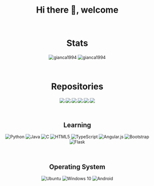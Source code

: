 
<h1 align="center">Hi there 👋, welcome</h1>
  
</br><h1 align="center">Stats</h1>

<p align="center">
  <img align="center" src="https://github-readme-stats.vercel.app/api/top-langs/?username=gianca1994&layout=compact&hide=shell,css&theme=vision-friendly-dark" alt="gianca1994" />
  <img align="center"src="https://github-readme-stats.vercel.app/api?username=gianca1994&show_icons=true&hide=contribs&theme=vision-friendly-dark" alt="gianca1994" />
</p>


</br><h1 align="center">Repositories</h1>

<p align="center">
  <a href="https://github.com/gianca1994/computacion-2">
    <img align="center" src="https://github-readme-stats.vercel.app/api/pin/?username=gianca1994&repo=computacion-2&title_color=fff&icon_color=f9f9f9&text_color=9f9f9f&bg_color=151515" />
  </a>
  <a href="https://github.com/gianca1994/programacion-1">
    <img align="center" src="https://github-readme-stats.vercel.app/api/pin/?username=gianca1994&repo=programacion-1&title_color=fff&icon_color=f9f9f9&text_color=9f9f9f&bg_color=151515" />
  </a>
  <a href="https://github.com/gianca1994/curso-java">
    <img align="center" src="https://github-readme-stats.vercel.app/api/pin/?username=gianca1994&repo=curso-java&title_color=fff&icon_color=f9f9f9&text_color=9f9f9f&bg_color=151515" />
  </a>
  <a href="https://github.com/gianca1994/Final-Computacion1">
    <img align="center" src="https://github-readme-stats.vercel.app/api/pin/?username=gianca1994&repo=Final-Computacion1&title_color=fff&icon_color=f9f9f9&text_color=9f9f9f&bg_color=151515" />
  </a>
  <a href="https://github.com/gianca1994/computacion-1">
    <img align="center" src="https://github-readme-stats.vercel.app/api/pin/?username=gianca1994&repo=computacion-1&title_color=fff&icon_color=f9f9f9&text_color=9f9f9f&bg_color=151515" />
  </a>
  <a href="https://github.com/gianca1994/SystemDesing-">
    <img align="center" src="https://github-readme-stats.vercel.app/api/pin/?username=gianca1994&repo=SystemDesing-&title_color=fff&icon_color=f9f9f9&text_color=9f9f9f&bg_color=151515" />
  </a>
</p>


</br><h2 align="center">Learning</h2>

<p align="center">
	<img alt="Python" src="https://img.shields.io/badge/python%20-%2314354C.svg?&style=for-the-badge&logo=python&logoColor=white"/>
	<img alt="Java" src="https://img.shields.io/badge/java-%23ED8B00.svg?&style=for-the-badge&logo=java&logoColor=white"/>
	<img alt="C" src="https://img.shields.io/badge/c%20-%2300599C.svg?&style=for-the-badge&logo=c&logoColor=white"/>
	<img alt="HTML5" src="https://img.shields.io/badge/html5%20-%23E34F26.svg?&style=for-the-badge&logo=html5&logoColor=white"/>
	<img alt="TypeScript" src="https://img.shields.io/badge/typescript%20-%23007ACC.svg?&style=for-the-badge&logo=typescript&logoColor=white"/>
	<img alt="Angular.js" src="https://img.shields.io/badge/angular.js%20-%23E23237.svg?&style=for-the-badge&logo=angularjs&logoColor=white"/>
	<img alt="Bootstrap" src="https://img.shields.io/badge/bootstrap%20-%23563D7C.svg?&style=for-the-badge&logo=bootstrap&logoColor=white"/>
	<img alt="Flask" src="https://img.shields.io/badge/flask%20-%23000.svg?&style=for-the-badge&logo=flask&logoColor=white"/>  
</p>

</br><h2 align="center">Operating System</h2>

<p align="center">
	<img alt="Ubuntu" src="https://img.shields.io/badge/Ubuntu-E95420?style=for-the-badge&logo=ubuntu&logoColor=white" /> 
	<img alt="Windows 10" src="https://img.shields.io/badge/Windows-0078D6?style=for-the-badge&logo=windows&logoColor=white" />
	<img alt="Android" src="https://img.shields.io/badge/Android-3DDC84?style=for-the-badge&logo=android&logoColor=white" />
</p></br>
